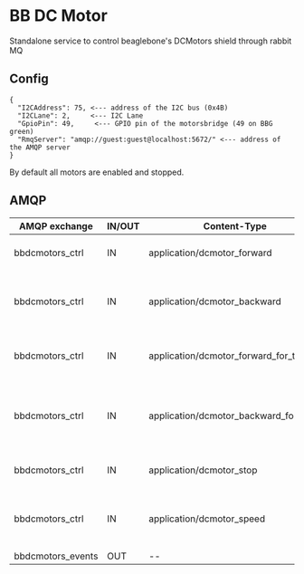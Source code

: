 # BB DC Motor

Standalone service to control beaglebone's DCMotors shield through rabbit MQ

## Config

    {
      "I2CAddress": 75, <--- address of the I2C bus (0x4B)
      "I2CLane": 2,     <--- I2C Lane
      "GpioPin": 49,     <--- GPIO pin of the motorsbridge (49 on BBG green)
      "RmqServer": "amqp://guest:guest@localhost:5672/" <--- address of the AMQP server
    }

By default all motors are enabled and stopped.

## AMQP


| AMQP exchange     | IN/OUT | Content-Type                           | Data                  | Description                                        |
| ----------------- | ------ | -------------------------------------- | --------------------- | -------------------------------------------------- |
| bbdcmotors_ctrl   | IN     | application/dcmotor_forward            | uint32 [1-4]          | Set motor to forward state (CW)                    |
| bbdcmotors_ctrl   | IN     | application/dcmotor_backward           | uint32 [1-4]          | Set motor to backward state (CCW)                  |
| bbdcmotors_ctrl   | IN     | application/dcmotor_forward_for_ticks  | uint32 [1-4] uint32 x | Set motor to forward state (CW) for x ticks        |
| bbdcmotors_ctrl   | IN     | application/dcmotor_backward_for_ticks | uint32 [1-4] uint32 x | Set motor to backward state (CCW) for x ticks      |
| bbdcmotors_ctrl   | IN     | application/dcmotor_stop               | uint32 [1-4]          | Set motor to stopped state                         |
| bbdcmotors_ctrl   | IN     | application/dcmotor_speed              | uint32 [1-100]        | Change all motors speed in % (default duty is 30). |
| bbdcmotors_events | OUT    | --                                     | --                    | Unused                                             |
